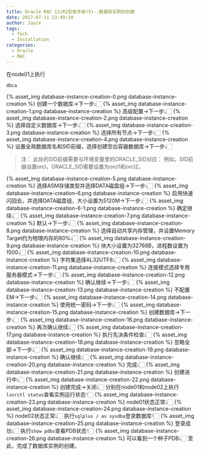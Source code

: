 ```yaml
---
title: Oracle RAC 12cR2安装手册(5)--数据库实例的创建
date: 2017-07-11 23:49:34
author: Jayce
tags:
  - Tech
  - Installation
categories:
  - Oracle
  - RAC
---
```

在node01上执行
```
dbca
```
{% asset_img database-instance-creation-0.png database-instance-creation %}
创建一个数据库→下一步👆🏻
{% asset_img database-instance-creation-1.png database-instance-creation %}
高级配置→下一步👆🏻
{% asset_img database-instance-creation-2.png database-instance-creation %}
选择自定义数据库→下一步👆🏻
{% asset_img database-instance-creation-3.png database-instance-creation %}
选择所有节点→下一步👆🏻
{% asset_img database-instance-creation-4.png database-instance-creation %}
设置全局数据库名和SID前缀，选择创建空白容器数据库→下一步👆🏻
> 注：
>   此处的SID前缀需要与环境变量里的ORACLE_SID对应：
    例如，SID前缀设置orcl，ORACLE_SID需要设置为orcl1和orcl2。

{% asset_img database-instance-creation-5.png database-instance-creation %}
选择ASM存储类型并选择DATA磁盘组→下一步👆🏻
{% asset_img database-instance-creation-6.png database-instance-creation %}
启用快速闪回去，并选择DATA磁盘组，大小设置为5120M→下一步👆🏻
{% asset_img database-instance-creation-6-1.png database-instance-creation %}
确定继续👆🏻
{% asset_img database-instance-creation-7.png database-instance-creation %}
默认→下一步👆🏻
{% asset_img database-instance-creation-8.png database-instance-creation %}
选择自动共享内存管理，并设置Memory Target约为物理内存的80%👆🏻
{% asset_img database-instance-creation-9.png database-instance-creation %}
块大小设置为32768B，进程数设置为1500👆🏻
{% asset_img database-instance-creation-10.png database-instance-creation %}
字符集选择AL32UTF8👆🏻
{% asset_img database-instance-creation-11.png database-instance-creation %}
连接模式选择专用服务器模式→下一步👆🏻
{% asset_img database-instance-creation-12.png database-instance-creation %}
确认继续→下一步👆🏻
{% asset_img database-instance-creation-13.png database-instance-creation %}
不配置EM→下一步👆🏻
{% asset_img database-instance-creation-14.png database-instance-creation %}
使用统一密码→下一步👆🏻
{% asset_img database-instance-creation-15.png database-instance-creation %}
创建数据库→下一步👆🏻
{% asset_img database-instance-creation-16.png database-instance-creation %}
再次确认继续👆🏻
{% asset_img database-instance-creation-17.png database-instance-creation %}
执行先决条件检查👆🏻
{% asset_img database-instance-creation-18.png database-instance-creation %}
忽略全部→下一步👆🏻
{% asset_img database-instance-creation-19.png database-instance-creation %}
确认继续👆🏻
{% asset_img database-instance-creation-20.png database-instance-creation %}
完成👆🏻
{% asset_img database-instance-creation-21.png database-instance-creation %}
创建进行中👆🏻
{% asset_img database-instance-creation-22.png database-instance-creation %}
创建完成→关闭👆🏻
分别在node01和node02上执行`lsnrctl status`查看实例运行状态👇🏻
{% asset_img database-instance-creation-23.png database-instance-creation %}
node01状态正常👆🏻
{% asset_img database-instance-creation-24.png database-instance-creation %}
node02状态正常👆🏻
执行`sqlplus / as sysdba`登录数据库👇🏻
{% asset_img database-instance-creation-25.png database-instance-creation %}
登录成功👆🏻
执行`show pdbs`查看PDB状态👇🏻
{% asset_img database-instance-creation-26.png database-instance-creation %}
可以看到一个种子PDB👆🏻
至此，完成了数据库实例的创建。
